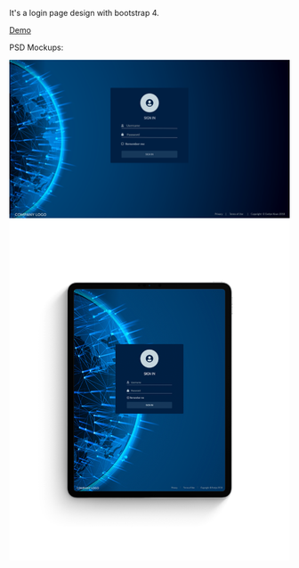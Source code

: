 It's a login page design with bootstrap 4.

<a href="https://evelynkoun.github.io/blue_welcome/">Demo</a>

PSD Mockups:

<img src="Blue-welcome-psd.png" alt="mockupPSD">
<br>
<img src="iPad Pro Mockup2-blue earth.png" alt="mockupiPad">
